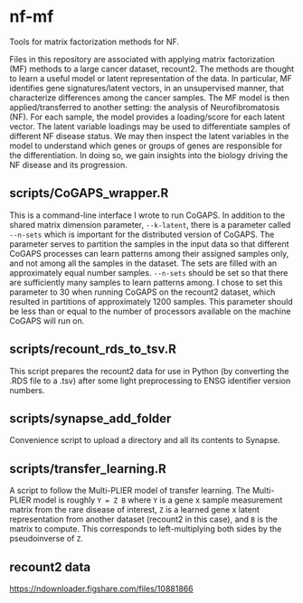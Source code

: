 # nf-mf
Tools for matrix factorization methods for NF.

Files in this repository are associated with applying matrix factorization (MF) methods to a large cancer dataset, recount2.
The methods are thought to learn a useful model or latent representation of the data.
In particular, MF identifies gene signatures/latent vectors, in an unsupervised manner, that characterize differences among the cancer samples.
The MF model is then applied/transferred to another setting: the analysis of Neurofibromatosis (NF).
For each sample, the model provides a loading/score for each latent vector.
The latent variable loadings may be used to differentiate samples of different NF disease status.
We may then inspect the latent variables in the model to understand which genes or groups of genes are responsible for the differentiation.
In doing so, we gain insights into the biology driving the NF disease and its progression.

## scripts/CoGAPS_wrapper.R
This is a command-line interface I wrote to run CoGAPS.
In addition to the shared matrix dimension parameter, `--k-latent`, there is a parameter called `--n-sets` which is important for the distributed version of CoGAPS.
The parameter serves to partition the samples in the input data so that different CoGAPS processes can learn patterns among their assigned samples only, and not among all the samples in the dataset.
The sets are filled with an approximately equal number samples.
`--n-sets` should be set so that there are sufficiently many samples to learn patterns among.
I chose to set this parameter to 30 when running CoGAPS on the recount2 dataset, which resulted in partitions of approximately 1200 samples.
This parameter should be less than or equal to the number of processors available on the machine CoGAPS will run on.

## scripts/recount_rds_to_tsv.R
This script prepares the recount2 data for use in Python (by converting the .RDS file to a .tsv) after some light preprocessing to ENSG identifier version numbers.

## scripts/synapse_add_folder
Convenience script to upload a directory and all its contents to Synapse.

## scripts/transfer_learning.R
A script to follow the Multi-PLIER model of transfer learning.
The Multi-PLIER model is roughly `Y = Z B` where `Y` is a gene x sample measurement matrix from the rare disease of interest, `Z` is a learned gene x latent representation from another dataset (recount2 in this case), and `B` is the matrix to compute.
This corresponds to left-multiplying both sides by the pseudoinverse of `Z`.

## recount2 data
https://ndownloader.figshare.com/files/10881866

